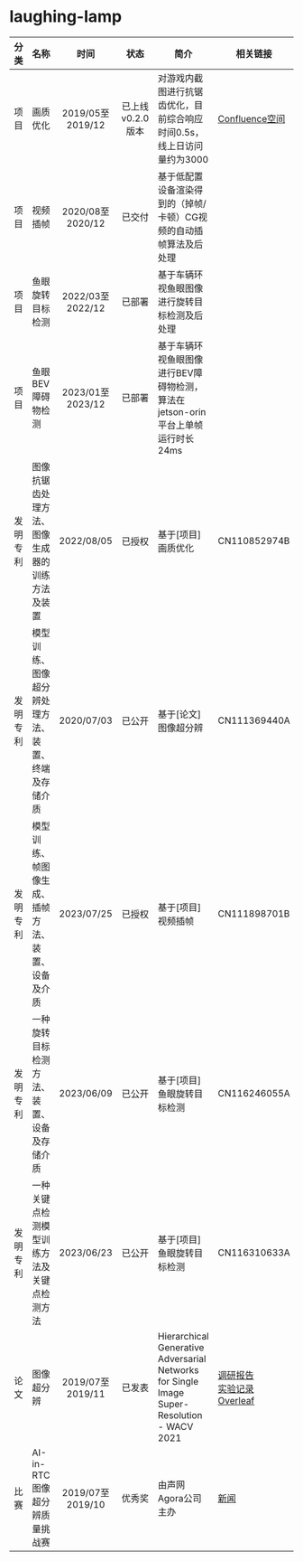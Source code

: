 # laughing-lamp

| 分类 | 名称 | 时间 | 状态 | 简介 | 相关链接 |
| :------: | ------ | :------: | :------: | ------ | ------ |
| 项目 | 画质优化 | 2019/05至2019/12 | 已上线v0.2.0版本 | 对游戏内截图进行抗锯齿优化，目前综合响应时间0.5s，线上日访问量约为3000 | [Confluence空间](https://confluence.leihuo.netease.com/pages/viewpage.action?pageId=21225526) |
| 项目 | 视频插帧 | 2020/08至2020/12 | 已交付 | 基于低配置设备渲染得到的（掉帧/卡顿）CG视频的自动插帧算法及后处理 | |
| 项目 | 鱼眼旋转目标检测 | 2022/03至2022/12 | 已部署 | 基于车辆环视鱼眼图像进行旋转目标检测及后处理 | |
| 项目 | 鱼眼BEV障碍物检测 | 2023/01至2023/12 | 已部署 | 基于车辆环视鱼眼图像进行BEV障碍物检测，算法在jetson-orin平台上单帧运行时长24ms | |
| 发明专利 | 图像抗锯齿处理方法、图像生成器的训练方法及装置 | 2022/08/05 | 已授权 | 基于[项目]画质优化 | CN110852974B |
| 发明专利 | 模型训练、图像超分辨处理方法、装置、终端及存储介质 | 2020/07/03 | 已公开 | 基于[论文]图像超分辨 | CN111369440A |
| 发明专利 | 模型训练、帧图像生成、插帧方法、装置、设备及介质 | 2023/07/25 | 已授权 | 基于[项目]视频插帧 | CN111898701B |
| 发明专利 | 一种旋转目标检测方法、装置、设备及存储介质 | 2023/06/09 | 已公开 | 基于[项目]鱼眼旋转目标检测 | CN116246055A |
| 发明专利 | 一种关键点检测模型训练方法及关键点检测方法 | 2023/06/23 | 已公开 | 基于[项目]鱼眼旋转目标检测 | CN116310633A |
| 论文 | 图像超分辨 | 2019/07至2019/11 | 已发表 | Hierarchical Generative Adversarial Networks for Single Image Super-Resolution - WACV 2021 | [调研报告](https://confluence.leihuo.netease.com/pages/viewpage.action?pageId=24014629)<br>[实验记录](https://confluence.leihuo.netease.com/pages/viewpage.action?pageId=27639399)<br>[Overleaf](https://www.overleaf.com/read/xfpfgvvqkkkp) |
| 比赛 | AI-in-RTC图像超分辨质量挑战赛 | 2019/07至2019/10 | 优秀奖 | 由声网Agora公司主办 | [新闻](https://mp.weixin.qq.com/s/HA36s88S5PsUxjzhHkYKiQ) |
